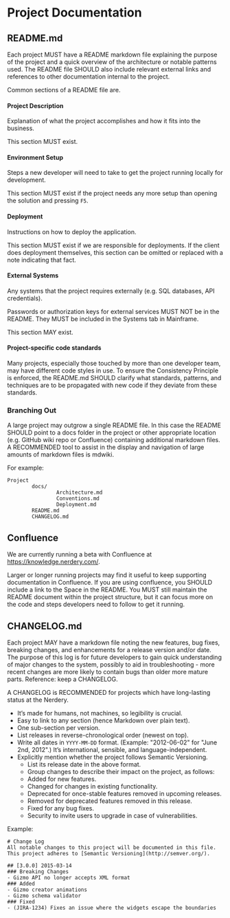 # Project Documentation

## README.md

Each project MUST have a README markdown file explaining the purpose of the
project and a quick overview of the architecture or notable patterns used.  The
README file SHOULD also include relevant external links and references to other
documentation internal to the project.

Common sections of a README file are.

#### Project Description

Explanation of what the project accomplishes and how it fits into the business.

This section MUST exist.

#### Environment Setup

Steps a new developer will need to take to get the project running locally for
development.

This section MUST exist if the project needs any more setup than opening the
solution and pressing `F5`.

#### Deployment

Instructions on how to deploy the application.

This section MUST exist if we are responsible for deployments. If the client
does deployment themselves, this section can be omitted or replaced with a note
indicating that fact.

#### External Systems

Any systems that the project requires externally (e.g. SQL databases, API
credentials).

Passwords or authorization keys for external services MUST NOT be in the README.
They MUST be included in the Systems tab in Mainframe.

This section MAY exist.

#### Project-specific code standards

Many projects, especially those touched by more than one developer team, may
have different code styles in use.  To ensure the Consistency Principle is
enforced, the README.md SHOULD clarify what standards, patterns, and techniques
are to be propagated with new code if they deviate from these standards.

### Branching Out

A large project may outgrow a single README file.  In this case the README
SHOULD point to a docs folder in the project or other appropriate location
(e.g. GitHub wiki repo or Confluence) containing additional markdown files.  A
RECOMMENDED tool to assist in the display and navigation of large amounts of
markdown files is mdwiki.

For example:

```
Project
        docs/
                Architecture.md
                Conventions.md
                Deployment.md
        README.md
        CHANGELOG.md
```

## Confluence

We are currently running a beta with Confluence at
https://knowledge.nerdery.com/.

Larger or longer running projects may find it useful to keep supporting
documentation in Confluence. If you are using confluence, you SHOULD include a
link to the Space in the README. You MUST still maintain the README document
within the project structure, but it can focus more on the code and steps
developers need to follow to get it running.

## CHANGELOG.md

Each project MAY have a markdown file noting the new features, bug fixes,
breaking changes, and enhancements for a release version and/or date.  The
purpose of this log is for future developers to gain quick understanding of
major changes to the system, possibly to aid in troubleshooting - more recent
changes are more likely to contain bugs than older more mature parts.
Reference: keep a CHANGELOG.

A CHANGELOG is RECOMMENDED for projects which have long-lasting status at the
Nerdery.

* It’s made for humans, not machines, so legibility is crucial.
* Easy to link to any section (hence Markdown over plain text).
* One sub-section per version.
* List releases in reverse-chronological order (newest on top).
* Write all dates in `YYYY-MM-DD` format. (Example: "2012-06-02" for "June 2nd,
  2012".) It’s international, sensible, and language-independent.
* Explicitly mention whether the project follows Semantic Versioning.
    * List its release date in the above format.
    * Group changes to describe their impact on the project, as follows:
    * Added for new features.
    * Changed for changes in existing functionality.
    * Deprecated for once-stable features removed in upcoming releases.
    * Removed for deprecated features removed in this release.
    * Fixed for any bug fixes.
    * Security to invite users to upgrade in case of vulnerabilities.

Example:

```
# Change Log
All notable changes to this project will be documented in this file.
This project adheres to [Semantic Versioning](http://semver.org/).

## [3.0.0] 2015-03-14
### Breaking Changes
- Gizmo API no longer accepts XML format
### Added
- Gizmo creator animations
- Gizmo schema validator
### Fixed
- (JIRA-1234) Fixes an issue where the widgets escape the boundaries
```
